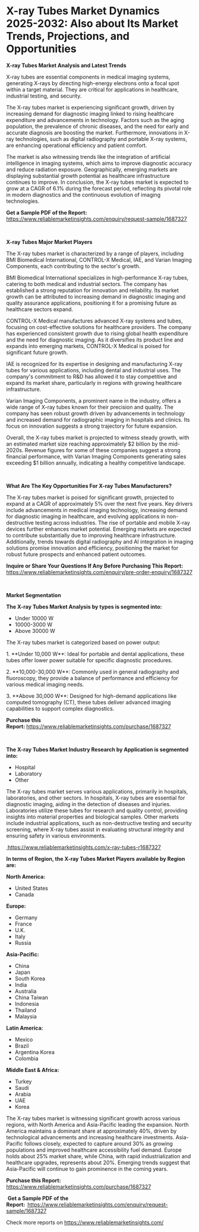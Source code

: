 <p><h1>X-ray Tubes Market Dynamics 2025-2032: Also about Its Market Trends, Projections, and Opportunities</h1></p><p><strong>X-ray Tubes Market Analysis and Latest Trends</strong></p>
<p><p>X-ray tubes are essential components in medical imaging systems, generating X-rays by directing high-energy electrons onto a focal spot within a target material. They are critical for applications in healthcare, industrial testing, and security.</p><p>The X-ray tubes market is experiencing significant growth, driven by increasing demand for diagnostic imaging linked to rising healthcare expenditure and advancements in technology. Factors such as the aging population, the prevalence of chronic diseases, and the need for early and accurate diagnosis are boosting the market. Furthermore, innovations in X-ray technologies, such as digital radiography and portable X-ray systems, are enhancing operational efficiency and patient comfort.</p><p>The market is also witnessing trends like the integration of artificial intelligence in imaging systems, which aims to improve diagnostic accuracy and reduce radiation exposure. Geographically, emerging markets are displaying substantial growth potential as healthcare infrastructure continues to improve. In conclusion, the X-ray tubes market is expected to grow at a CAGR of 6.1% during the forecast period, reflecting its pivotal role in modern diagnostics and the continuous evolution of imaging technologies.</p></p>
<p><strong>Get a Sample PDF of the Report:&nbsp;</strong> <a href="https://www.reliablemarketinsights.com/enquiry/request-sample/1687327?utm_campaign=2885&utm_medium=2&utm_source=Github&utm_content=ia&utm_term=26032025&utm_id=x-ray-tubes">https://www.reliablemarketinsights.com/enquiry/request-sample/1687327</a></p>
<p>&nbsp;</p>
<p><strong>X-ray Tubes Major Market Players</strong></p>
<p><p>The X-ray tubes market is characterized by a range of players, including BMI Biomedical International, CONTROL-X Medical, IAE, and Varian Imaging Components, each contributing to the sector's growth.</p><p>BMI Biomedical International specializes in high-performance X-ray tubes, catering to both medical and industrial sectors. The company has established a strong reputation for innovation and reliability. Its market growth can be attributed to increasing demand in diagnostic imaging and quality assurance applications, positioning it for a promising future as healthcare sectors expand.</p><p>CONTROL-X Medical manufactures advanced X-ray systems and tubes, focusing on cost-effective solutions for healthcare providers. The company has experienced consistent growth due to rising global health expenditure and the need for diagnostic imaging. As it diversifies its product line and expands into emerging markets, CONTROL-X Medical is poised for significant future growth.</p><p>IAE is recognized for its expertise in designing and manufacturing X-ray tubes for various applications, including dental and industrial uses. The company's commitment to R&D has allowed it to stay competitive and expand its market share, particularly in regions with growing healthcare infrastructure.</p><p>Varian Imaging Components, a prominent name in the industry, offers a wide range of X-ray tubes known for their precision and quality. The company has seen robust growth driven by advancements in technology and increased demand for radiographic imaging in hospitals and clinics. Its focus on innovation suggests a strong trajectory for future expansion.</p><p>Overall, the X-ray tubes market is projected to witness steady growth, with an estimated market size reaching approximately $2 billion by the mid-2020s. Revenue figures for some of these companies suggest a strong financial performance, with Varian Imaging Components generating sales exceeding $1 billion annually, indicating a healthy competitive landscape.</p></p>
<p>&nbsp;</p>
<p><strong>What Are The Key Opportunities For X-ray Tubes Manufacturers?</strong></p>
<p><p>The X-ray tubes market is poised for significant growth, projected to expand at a CAGR of approximately 5% over the next five years. Key drivers include advancements in medical imaging technology, increasing demand for diagnostic imaging in healthcare, and evolving applications in non-destructive testing across industries. The rise of portable and mobile X-ray devices further enhances market potential. Emerging markets are expected to contribute substantially due to improving healthcare infrastructure. Additionally, trends towards digital radiography and AI integration in imaging solutions promise innovation and efficiency, positioning the market for robust future prospects and enhanced patient outcomes.</p></p>
<p><strong>Inquire or Share Your Questions If Any Before Purchasing This Report:</strong> <a href="https://www.reliablemarketinsights.com/enquiry/pre-order-enquiry/1687327?utm_campaign=2885&utm_medium=2&utm_source=Github&utm_content=ia&utm_term=26032025&utm_id=x-ray-tubes">https://www.reliablemarketinsights.com/enquiry/pre-order-enquiry/1687327</a></p>
<p>&nbsp;</p>
<p><strong>Market Segmentation</strong></p>
<p><strong>The X-ray Tubes Market Analysis by types is segmented into:</strong></p>
<p><ul><li>Under 10000 W</li><li>10000-3000 W</li><li>Above 30000 W</li></ul></p>
<p><p>The X-ray tubes market is categorized based on power output: </p><p>1. **Under 10,000 W**: Ideal for portable and dental applications, these tubes offer lower power suitable for specific diagnostic procedures.</p><p>  </p><p>2. **10,000-30,000 W**: Commonly used in general radiography and fluoroscopy, they provide a balance of performance and efficiency for various medical imaging needs.</p><p>  </p><p>3. **Above 30,000 W**: Designed for high-demand applications like computed tomography (CT), these tubes deliver advanced imaging capabilities to support complex diagnostics.</p></p>
<p><strong>Purchase this Report:&nbsp;</strong><a href="https://www.reliablemarketinsights.com/purchase/1687327?utm_campaign=2885&utm_medium=2&utm_source=Github&utm_content=ia&utm_term=26032025&utm_id=x-ray-tubes">https://www.reliablemarketinsights.com/purchase/1687327</a></p>
<p>&nbsp;</p>
<p><strong>The X-ray Tubes Market Industry Research by Application is segmented into:</strong></p>
<p><ul><li>Hospital</li><li>Laboratory</li><li>Other</li></ul></p>
<p><p>The X-ray tubes market serves various applications, primarily in hospitals, laboratories, and other sectors. In hospitals, X-ray tubes are essential for diagnostic imaging, aiding in the detection of diseases and injuries. Laboratories utilize these tubes for research and quality control, providing insights into material properties and biological samples. Other markets include industrial applications, such as non-destructive testing and security screening, where X-ray tubes assist in evaluating structural integrity and ensuring safety in various environments.</p></p>
<p><a href="https://www.reliablemarketinsights.com/x-ray-tubes-r1687327?utm_campaign=2885&utm_medium=2&utm_source=Github&utm_content=ia&utm_term=26032025&utm_id=x-ray-tubes">&nbsp;https://www.reliablemarketinsights.com/x-ray-tubes-r1687327</a></p>
<p><strong>In terms of Region, the X-ray Tubes Market Players available by Region are:</strong></p>
<p>
    <p> <strong> North America: </strong>
        <ul>
            <li>United States</li>
            <li>Canada</li>
        </ul>
        </p> 
    <p> <strong> Europe: </strong>
        <ul>
            <li>Germany</li>
            <li>France</li>
            <li>U.K.</li>
            <li>Italy</li>
            <li>Russia</li>
        </ul>
        </p> 
    <p> <strong> Asia-Pacific: </strong>
        <ul>
            <li>China</li>
            <li>Japan</li>
            <li>South Korea</li>
            <li>India</li>
            <li>Australia</li>
            <li>China Taiwan</li>
            <li>Indonesia</li>
            <li>Thailand</li>
            <li>Malaysia</li>
        </ul>
        </p> 
    <p> <strong> Latin America: </strong>
        <ul>
            <li>Mexico</li>
            <li>Brazil</li>
            <li>Argentina Korea</li>
            <li>Colombia</li>
        </ul>
        </p> 
    <p> <strong> Middle East & Africa: </strong>
        <ul>
            <li>Turkey</li>
            <li>Saudi</li>
            <li>Arabia</li>
            <li>UAE</li>
            <li>Korea</li>
        </ul>
    </p>
    </p>
<p><p>The X-ray tubes market is witnessing significant growth across various regions, with North America and Asia-Pacific leading the expansion. North America maintains a dominant share at approximately 40%, driven by technological advancements and increasing healthcare investments. Asia-Pacific follows closely, expected to capture around 30% as growing populations and improved healthcare accessibility fuel demand. Europe holds about 25% market share, while China, with rapid industrialization and healthcare upgrades, represents about 20%. Emerging trends suggest that Asia-Pacific will continue to gain prominence in the coming years.</p></p>
<p><strong>Purchase this Report: </strong><a href="https://www.reliablemarketinsights.com/purchase/1687327?utm_campaign=2885&utm_medium=2&utm_source=Github&utm_content=ia&utm_term=26032025&utm_id=x-ray-tubes">https://www.reliablemarketinsights.com/purchase/1687327</a></p>
<p>&nbsp;<strong>Get a Sample PDF of the Report:&nbsp;&nbsp;</strong><a href="https://www.reliablemarketinsights.com/enquiry/request-sample/1687327?utm_campaign=2885&utm_medium=2&utm_source=Github&utm_content=ia&utm_term=26032025&utm_id=x-ray-tubes">https://www.reliablemarketinsights.com/enquiry/request-sample/1687327</a></p>
<p><strong></strong></p>
<p>Check more reports on <a href="https://www.reliablemarketinsights.com/?utm_campaign=2885&utm_medium=2&utm_source=Github&utm_content=ia&utm_term=26032025&utm_id=x-ray-tubes">https://www.reliablemarketinsights.com/</a></p>
